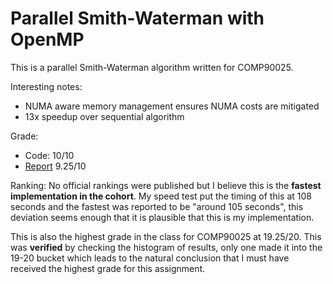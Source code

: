 # Parallel Smith-Waterman with OpenMP
This is a parallel Smith-Waterman algorithm written for COMP90025. 

Interesting notes:
  * NUMA aware memory management ensures NUMA costs are mitigated
  * 13x speedup over sequential algorithm


Grade:
  - Code: 10/10
  - [Report](https://github.com/isubasinghe/parallel-smith-waterman/blob/main/code/isithasubasinghe_report.pdf) 9.25/10

Ranking:
  No official rankings were published but I believe this is the **fastest implementation in the cohort**. 
  My speed test put the timing of this at 108 seconds and the fastest was reported to be "around 105 seconds", this deviation seems enough that it is plausible that this is my implementation. 
  
  This is also the highest grade in the class for COMP90025 at 19.25/20. This was **verified** by checking the histogram of results, only one made it into the 19-20 bucket which leads
  to the natural conclusion that I must have received the highest grade for this assignment.
